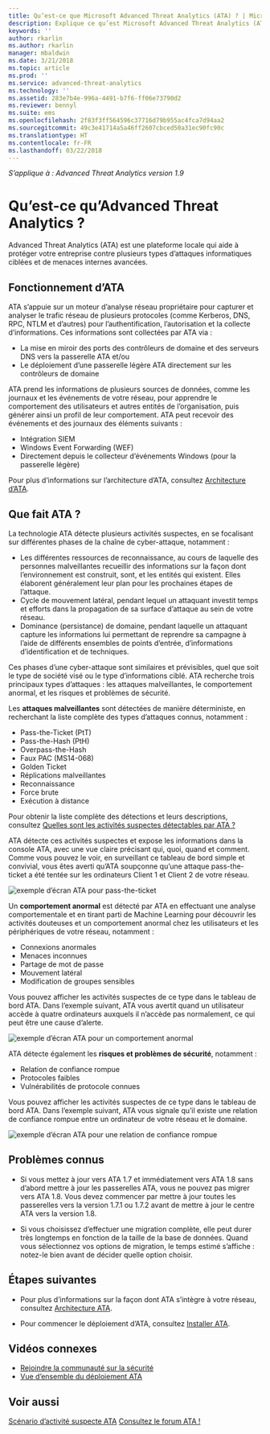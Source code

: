 ```yaml
---
title: Qu’est-ce que Microsoft Advanced Threat Analytics (ATA) ? | Microsoft Docs
description: Explique ce qu’est Microsoft Advanced Threat Analytics (ATA) et quels types d’activités suspectes il peut détecter
keywords: ''
author: rkarlin
ms.author: rkarlin
manager: mbaldwin
ms.date: 3/21/2018
ms.topic: article
ms.prod: ''
ms.service: advanced-threat-analytics
ms.technology: ''
ms.assetid: 283e7b4e-996a-4491-b7f6-ff06e73790d2
ms.reviewer: bennyl
ms.suite: ems
ms.openlocfilehash: 2f83f3ff564596c37716d79b955ac4fca7d94aa2
ms.sourcegitcommit: 49c3e41714a5a46ff2607cbced50a31ec90fc90c
ms.translationtype: HT
ms.contentlocale: fr-FR
ms.lasthandoff: 03/22/2018
---
```

*S’applique à : Advanced Threat Analytics version 1.9*


# <a name="what-is-advanced-threat-analytics"></a>Qu’est-ce qu’Advanced Threat Analytics ?
Advanced Threat Analytics (ATA) est une plateforme locale qui aide à protéger votre entreprise contre plusieurs types d’attaques informatiques ciblées et de menaces internes avancées.

## <a name="how-ata-works"></a>Fonctionnement d’ATA

ATA s’appuie sur un moteur d’analyse réseau propriétaire pour capturer et analyser le trafic réseau de plusieurs protocoles (comme Kerberos, DNS, RPC, NTLM et d’autres) pour l’authentification, l’autorisation et la collecte d’informations. Ces informations sont collectées par ATA via :

-   La mise en miroir des ports des contrôleurs de domaine et des serveurs DNS vers la passerelle ATA et/ou
-   Le déploiement d’une passerelle légère ATA directement sur les contrôleurs de domaine

ATA prend les informations de plusieurs sources de données, comme les journaux et les événements de votre réseau, pour apprendre le comportement des utilisateurs et autres entités de l’organisation, puis générer ainsi un profil de leur comportement.
ATA peut recevoir des événements et des journaux des éléments suivants :

-   Intégration SIEM
-   Windows Event Forwarding (WEF)
-   Directement depuis le collecteur d’événements Windows (pour la passerelle légère)


Pour plus d’informations sur l’architecture d’ATA, consultez [Architecture d’ATA](ata-architecture.md).

## <a name="what-does-ata-do"></a>Que fait ATA ?

La technologie ATA détecte plusieurs activités suspectes, en se focalisant sur différentes phases de la chaîne de cyber-attaque, notamment :

-   Les différentes ressources de reconnaissance, au cours de laquelle des personnes malveillantes recueillir des informations sur la façon dont l’environnement est construit, sont, et les entités qui existent. Elles élaborent généralement leur plan pour les prochaines étapes de l’attaque.
-   Cycle de mouvement latéral, pendant lequel un attaquant investit temps et efforts dans la propagation de sa surface d’attaque au sein de votre réseau.
-   Dominance (persistance) de domaine, pendant laquelle un attaquant capture les informations lui permettant de reprendre sa campagne à l’aide de différents ensembles de points d’entrée, d’informations d’identification et de techniques. 

Ces phases d’une cyber-attaque sont similaires et prévisibles, quel que soit le type de société visé ou le type d’informations ciblé.
ATA recherche trois principaux types d’attaques : les attaques malveillantes, le comportement anormal, et les risques et problèmes de sécurité.

Les **attaques malveillantes** sont détectées de manière déterministe, en recherchant la liste complète des types d’attaques connus, notamment :

-   Pass-the-Ticket (PtT)
-   Pass-the-Hash (PtH)
-   Overpass-the-Hash
-   Faux PAC (MS14-068)
-   Golden Ticket
-   Réplications malveillantes
-   Reconnaissance
-   Force brute
-   Exécution à distance

Pour obtenir la liste complète des détections et leurs descriptions, consultez [Quelles sont les activités suspectes détectables par ATA ?](ata-threats.md) 

ATA détecte ces activités suspectes et expose les informations dans la console ATA, avec une vue claire précisant qui, quoi, quand et comment. Comme vous pouvez le voir, en surveillant ce tableau de bord simple et convivial, vous êtes averti qu’ATA soupçonne qu’une attaque pass-the-ticket a été tentée sur les ordinateurs Client 1 et Client 2 de votre réseau.

 ![exemple d’écran ATA pour pass-the-ticket](media/pass_the_ticket_sa.png)

Un **comportement anormal** est détecté par ATA en effectuant une analyse comportementale et en tirant parti de Machine Learning pour découvrir les activités douteuses et un comportement anormal chez les utilisateurs et les périphériques de votre réseau, notamment :

-   Connexions anormales
-   Menaces inconnues
-   Partage de mot de passe
-   Mouvement latéral
-   Modification de groupes sensibles


Vous pouvez afficher les activités suspectes de ce type dans le tableau de bord ATA. Dans l’exemple suivant, ATA vous avertit quand un utilisateur accède à quatre ordinateurs auxquels il n’accède pas normalement, ce qui peut être une cause d’alerte.

 ![exemple d’écran ATA pour un comportement anormal](media/abnormal-behavior-sa.png) 

ATA détecte également les **risques et problèmes de sécurité**, notamment :

-   Relation de confiance rompue
-   Protocoles faibles
-   Vulnérabilités de protocole connues

Vous pouvez afficher les activités suspectes de ce type dans le tableau de bord ATA. Dans l’exemple suivant, ATA vous signale qu’il existe une relation de confiance rompue entre un ordinateur de votre réseau et le domaine.

  ![exemple d’écran ATA pour une relation de confiance rompue](media/broken-trust-sa.png)


## <a name="known-issues"></a>Problèmes connus

- Si vous mettez à jour vers ATA 1.7 et immédiatement vers ATA 1.8 sans d’abord mettre à jour les passerelles ATA, vous ne pouvez pas migrer vers ATA 1.8. Vous devez commencer par mettre à jour toutes les passerelles vers la version 1.7.1 ou 1.7.2 avant de mettre à jour le centre ATA vers la version 1.8.

- Si vous choisissez d’effectuer une migration complète, elle peut durer très longtemps en fonction de la taille de la base de données. Quand vous sélectionnez vos options de migration, le temps estimé s’affiche : notez-le bien avant de décider quelle option choisir. 


## <a name="whats-next"></a>Étapes suivantes

-   Pour plus d’informations sur la façon dont ATA s’intègre à votre réseau, consultez [Architecture ATA](ata-architecture.md).

-   Pour commencer le déploiement d’ATA, consultez [Installer ATA](install-ata-step1.md).

## <a name="related-videos"></a>Vidéos connexes
- [Rejoindre la communauté sur la sécurité](https://channel9.msdn.com/Shows/Microsoft-Security/Join-the-Security-Community)
- [Vue d’ensemble du déploiement ATA](https://channel9.msdn.com/Shows/Microsoft-Security/Overview-of-ATA-Deployment-in-10-Minutes)


## <a name="see-also"></a>Voir aussi
[Scénario d’activité suspecte ATA](http://aka.ms/ataplaybook)
[Consultez le forum ATA !](https://social.technet.microsoft.com/Forums/security/home?forum=mata)

